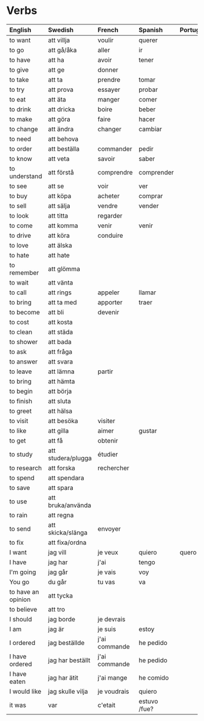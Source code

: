# Verbs

| English            | Swedish            | French        | Spanish      | Portugese | Italian |
| :----------------- | :----------------- | :------------ | :----------- | :-------- | :------ |
| to want            | att villja         | voulir        | querer       |           |         |
| to go              | att gå/åka         | aller         | ir           |           |         |
| to have            | att ha             | avoir         | tener        |           |         |
| to give            | att ge             | donner        |              |           |         |
| to take            | att ta             | prendre       | tomar        |           |         |
| to try             | att prova          | essayer       | probar       |           |         |
| to eat             | att äta            | manger        | comer        |           |         |
| to drink           | att dricka         | boire         | beber        |           |         |
| to make            | att göra           | faire         | hacer        |           |         |
| to change          | att ändra          | changer       | cambiar      |           |         |
| to need            | att behova         |               |              |           |         |
| to order           | att beställa       | commander     | pedir        |           |         |
| to know            | att veta           | savoir        | saber        |           |         |
| to understand      | att förstå         | comprendre    | comprender   |           |         |
| to see             | att se             | voir          | ver          |           |         |
| to buy             | att köpa           | acheter       | comprar      |           |         |
| to sell            | att sälja          | vendre        | vender       |           |         |
| to look            | att titta          | regarder      |              |           |         |
| to come            | att komma          | venir         | venir        |           |         |
| to drive           | att köra           | conduire      |              |           |         |
| to love            | att älska          |               |              |           |         |
| to hate            | att hate           |               |              |           |         |
| to remember        | att glömma         |               |              |           |         |
| to wait            | att vänta          |               |              |           |         |
| to call            | att rings          | appeler       | llamar       |           |         |
| to bring           | att ta med         | apporter      | traer        |           |         |
| to become          | att bli            | devenir       |
| to cost            | att kosta          |
| to clean           | att städa          |               |              |           |         |
| to shower          | att bada           |               |              |           |         |
| to ask             | att fråga          |               |              |           |         |
| to answer          | att svara          |               |              |           |         |
| to leave           | att lämna          | partir        |              |           |         |
| to bring           | att hämta          |               |              |           |         |
| to begin           | att börja          |               |              |           |         |
| to finish          | att sluta          |               |              |           |         |
| to greet           | att hälsa          |               |              |           |         |
| to visit           | att besöka         | visiter       |
| to like            | att gilla          | aimer         | gustar       |           |         |
| to get             | att få             | obtenir       |              |
| to study           | att studera/plugga | étudier       |
| to research        | att forska         | rechercher    |              |
| to spend           | att spendara       |               |
| to save            | att spara          |               |
| to use             | att bruka/använda  |
| to rain            | att regna          |
| to send            | att skicka/slänga  | envoyer       |
| to fix             | att fixa/ordna     |
| I want             | jag vill           | je veux       | quiero       | quero     |         |
| I have             | jag har            | j'ai          | tengo        |           |         |
| I'm going          | jag går            | je vais       | voy          |           |         |
| You go             | du går             | tu vas        | va           |           |         |
| to have an opinion | att tycka          |               |              |           |         |
| to believe         | att tro            |               |              |           |         |
| I should           | jag borde          | je devrais    |              |           |         |
| I am               | jag är             | je suis       | estoy        |           |         |
| I ordered          | jag beställde      | j'ai commande | he pedido    |           |         |
| I have ordered     | jag har beställt   | j'ai commande | he pedido    |           |         |
| I have eaten       | jag har ätit       | j'ai mange    | he comido    |           |         |
| I would like       | jag skulle vilja   | je voudrais   | quiero       |           |         |
| it was             | var                | c'etait       | estuvo /fue? |           |         |
